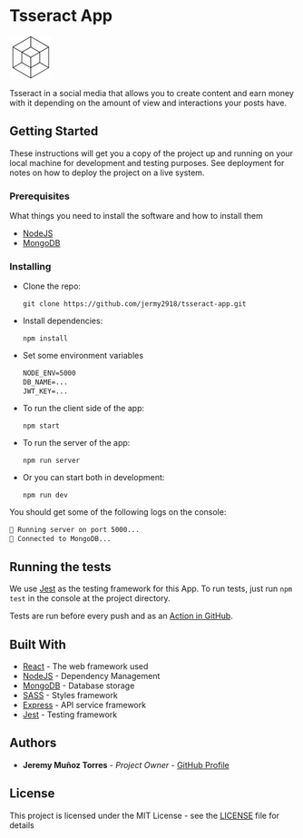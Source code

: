 # Tsseract App

<img src='./src/assets/tsseract-logo.png' width='75' height='75' position='center' />

Tsseract in a social media that allows you to create content and earn money with it depending on the amount of view and interactions your posts have.

## Getting Started

These instructions will get you a copy of the project up and running on your local machine for development and testing purposes. See deployment for notes on how to deploy the project on a live system.

### Prerequisites

What things you need to install the software and how to install them

- [NodeJS](https://nodejs.org/es/)
- [MongoDB](https://www.mongodb.com/es)

### Installing

- Clone the repo:

  ```
  git clone https://github.com/jermy2918/tsseract-app.git
  ```

- Install dependencies:

  ```
  npm install
  ```

- Set some environment variables

  ```
  NODE_ENV=5000
  DB_NAME=...
  JWT_KEY=...
  ```

- To run the client side of the app:

  ```
  npm start
  ```

- To run the server of the app:

  ```
  npm run server
  ```

- Or you can start both in development:

  ```
  npm run dev
  ```

You should get some of the following logs on the console:

```
🚀 Running server on port 5000...
📡 Connected to MongoDB...
```

## Running the tests

We use [Jest](https://jestjs.io/) as the testing framework for this App. To run tests, just run `npm test` in the console at the project directory.

Tests are run before every push and as an [Action in GitHub](https://github.com/jermy2918/tsseract-app/actions).

## Built With

- [React](https://es.reactjs.org/) - The web framework used
- [NodeJS](https://nodejs.org/es/) - Dependency Management
- [MongoDB](https://www.mongodb.com/es) - Database storage
- [SASS](https://sass-lang.com/) - Styles framework
- [Express](https://expressjs.com/es/) - API service framework
- [Jest](https://jestjs.io/) - Testing framework

## Authors

- **Jeremy Muñoz Torres** - _Project Owner_ - [GitHub Profile](https://github.com/jermy2918)

## License

This project is licensed under the MIT License - see the [LICENSE](LICENSE) file for details
